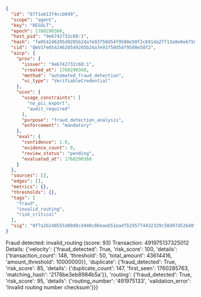```json
{
  "id": "87f1a613f4ccb049",
  "scope": "agent",
  "key": "RESULT",
  "epoch": 1760290360,
  "host_pid": "9e6742732c60:1",
  "hash": "fe054246205d9205b24a7e93750d54f9500e50f2c691da2ff13a9e0e67588ee0",
  "cid": "QmV1fe054246205d9205b24a7e93750d54f9500e50f2",
  "aicp": {
    "prov": {
      "issuer": "9e6742732c60:1",
      "created_at": 1760290360,
      "method": "automated_fraud_detection",
      "vc_type": "VerifiableCredential"
    },
    "ucon": {
      "usage_constraints": [
        "no_pii_export",
        "audit_required"
      ],
      "purpose": "fraud_detection_analysis",
      "enforcement": "mandatory"
    },
    "eval": {
      "confidence": 1.0,
      "evidence_count": 0,
      "review_status": "pending",
      "evaluated_at": 1760290360
    }
  },
  "sources": [],
  "edges": [],
  "metrics": {},
  "thresholds": {},
  "tags": [
    "fraud",
    "invalid_routing",
    "risk_critical"
  ],
  "sig": "0f7a2b240555d80d8cd440c86eaeb51eadfb295774432329c50d97d52640f4c6"
}
```

Fraud detected: invalid_routing (score: 93)
Transaction: 491975137325012
Details: {'velocity': {'fraud_detected': True, 'risk_score': 100, 'details': {'transaction_count': 148, 'threshold': 50, 'total_amount': 43614416, 'amount_threshold': 10000000}}, 'duplicate': {'fraud_detected': True, 'risk_score': 85, 'details': {'duplicate_count': 147, 'first_seen': 1760285763, 'matching_hash': '2178be3eb8984b5a'}}, 'routing': {'fraud_detected': True, 'risk_score': 95, 'details': {'routing_number': '491975133', 'validation_error': 'Invalid routing number checksum'}}}
